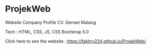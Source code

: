 # ProjekWeb

Website Company Profile CV. Genset Malang

Tech : HTML, CSS, JS, CSS Bootstrap 5.0

Click here to see the website :
https://fakhry224.github.io/ProjekWeb/

